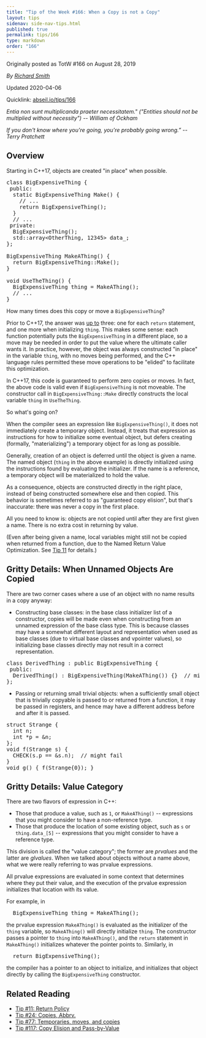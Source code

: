 ```yaml
---
title: "Tip of the Week #166: When a Copy is not a Copy"
layout: tips
sidenav: side-nav-tips.html
published: true
permalink: tips/166
type: markdown
order: "166"
---
```


Originally posted as TotW #166 on August 28, 2019

*By [Richard Smith](mailto:richardsmith@google.com)*

Updated 2020-04-06

Quicklink: [abseil.io/tips/166](https://abseil.io/tips/166)


*Entia non sunt multiplicanda praeter necessitatem." ("Entities should not be
multiplied without necessity") -- William of Ockham*

*If you don't know where you're going, you're probably going wrong.” -- Terry
Pratchett*

## Overview

Starting in C++17, objects are created "in place" when possible.

<pre class="prettyprint lang-cpp code">
class BigExpensiveThing {
 public:
  static BigExpensiveThing Make() {
    // ...
    return BigExpensiveThing();
  }
  // ...
 private:
  BigExpensiveThing();
  std::array&lt;OtherThing, 12345&gt; data_;
};

BigExpensiveThing MakeAThing() {
  return BigExpensiveThing::Make();
}

void UseTheThing() {
  BigExpensiveThing thing = MakeAThing();
  // ...
}
</pre>

How many times does this copy or move a `BigExpensiveThing`?

Prior to C++17, the answer was [up to](/tips/117) three: one for each `return`
statement, and one more when initializing `thing`. This makes some sense: each
function potentially puts the `BigExpensiveThing` in a different place, so a
move may be needed in order to put the value where the ultimate caller wants it.
In practice, however, the object was always constructed "in place" in the
variable `thing`, with no moves being performed, and the C++ language rules
permitted these move operations to be "elided" to facilitate this optimization.

In C++17, this code is guaranteed to perform zero copies or moves. In fact, the
above code is valid even if `BigExpensiveThing` is not moveable. The constructor
call in `BigExpensiveThing::Make` directly constructs the local variable `thing`
in `UseTheThing`.

So what's going on?

When the compiler sees an expression like `BigExpensiveThing()`, it does not
immediately create a temporary object. Instead, it treats that expression as
instructions for how to initialize some eventual object, but defers creating
(formally, "materializing") a temporary object for as long as possible.

Generally, creation of an object is deferred until the object is given a name.
The named object (`thing` in the above example) is directly initialized using
the instructions found by evaluating the initializer. If the name is a
reference, a temporary object will be materialized to hold the value.

As a consequence, objects are constructed directly in the right place, instead
of being constructed somewhere else and then copied. This behavior is sometimes
referred to as "guaranteed copy elision", but that's inaccurate: there was never
a copy in the first place.

All you need to know is: objects are not copied until after they are first given
a name. There is no extra cost in returning by value.

(Even after being given a name, local variables might still not be copied when
returned from a function, due to the Named Return Value Optimization. See
[Tip 11](/tips/11) for details.)

## Gritty Details: When Unnamed Objects Are Copied

There are two corner cases where a use of an object with no name results in a
copy anyway:

*   Constructing base classes: in the base class initializer list of a
    constructor, copies will be made even when constructing from an unnamed
    expression of the base class type. This is because classes may have a
    somewhat different layout and representation when used as base classes (due
    to virtual base classes and vpointer values), so initializing base classes
    directly may not result in a correct representation.

<pre class="prettyprint lang-cpp bad-code">
class DerivedThing : public BigExpensiveThing {
 public:
  DerivedThing() : BigExpensiveThing(MakeAThing()) {}  // might copy data_
};
</pre>

*   Passing or returning small trivial objects: when a sufficiently small object
    that is trivially copyable is passed to or returned from a function, it may
    be passed in registers, and hence may have a different address before and
    after it is passed.

<pre class="prettyprint lang-cpp bad-code">
struct Strange {
  int n;
  int *p = &n;
};
void f(Strange s) {
  CHECK(s.p == &s.n);  // might fail
}
void g() { f(Strange{0}); }
</pre>

## Gritty Details: Value Category

There are two flavors of expression in C++:

*   Those that produce a value, such as `1`, or `MakeAThing()` -- expressions
    that you might consider to have a non-reference type.
*   Those that produce the location of some existing object, such as `s` or
    `thing.data_[5]` -- expressions that you might consider to have a reference
    type.

This division is called the "value category"; the former are *prvalues* and the
latter are *glvalues*. When we talked about objects without a name above, what
we were really referring to was prvalue expressions.

All prvalue expressions are evaluated in some context that determines where they
put their value, and the execution of the prvalue expression initializes that
location with its value.

For example, in

<pre class="prettyprint lang-cpp code">
  BigExpensiveThing thing = MakeAThing();
</pre>

the prvalue expression `MakeAThing()` is evaluated as the initializer of the
`thing` variable, so `MakeAThing()` will directly initialize `thing`. The
constructor passes a pointer to `thing` into `MakeAThing()`, and the `return`
statement in `MakeAThing()` initializes whatever the pointer points to.
Similarly, in

<pre class="prettyprint lang-cpp code">
  return BigExpensiveThing();
</pre>

the compiler has a pointer to an object to initialize, and initializes that
object directly by calling the `BigExpensiveThing` constructor.

## Related Reading

*   [Tip #11: Return Policy](/tips/11)
*   [Tip #24: Copies, Abbrv.](/tips/24)
*   [Tip #77: Temporaries, moves, and copies](/tips/77)
*   [Tip #117: Copy Elision and Pass-by-Value](/tips/117)
